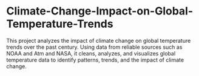 # Climate-Change-Impact-on-Global-Temperature-Trends
This project analyzes the impact of climate change on global temperature trends over the past century. Using data from reliable sources such as NOAA and Atm and NASA, it cleans, analyzes, and visualizes global temperature data to identify patterns, trends, and the impact of climate change.
